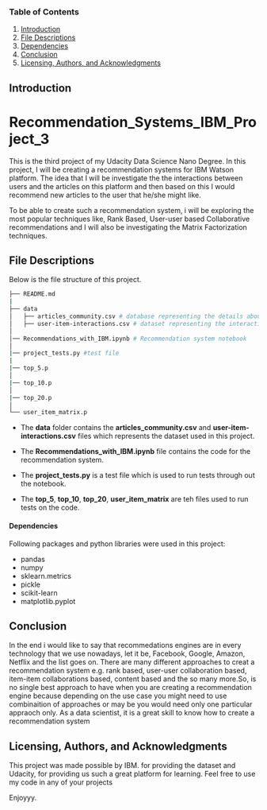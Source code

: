 ### Table of Contents

1. [Introduction](#introduction)
2. [File Descriptions](#descriptions)
3. [Dependencies](#installation)
4. [Conclusion](#conclusion)
5. [Licensing, Authors, and Acknowledgments](#licensing)

## Introduction<a name="introduction"></a>
# Recommendation_Systems_IBM_Project_3
This is the third project of my Udacity Data Science Nano Degree. In this project, I will be creating a recommendation systems for IBM Watson platform. The idea that I will be investigate the the interactions between users and the articles on this platform and then based on this I would recommend new articles to the user that he/she might like. 

To be able to create such a recommendation system, i will be exploring the most popular techniques like, Rank Based, User-user based Collaborative recommendations and I will also be investigating the Matrix Factorization techniques. 


## File Descriptions<a name="descriptions"></a>

Below is the file structure of this project.

```bash
├── README.md
|
├── data
│   ├── articles_community.csv # database representing the details about articles.
│   ├── user-item-interactions.csv # dataset representing the interactions between users and articles
│   
│── Recommendations_with_IBM.ipynb # Recommendation system notebook
│   
|── project_tests.py #test file 
|
|── top_5.p
│   
|── top_10.p
│   
|── top_20.p
│   
└── user_item_matrix.p
```   

- The **data** folder contains the  **articles_community.csv** and **user-item-interactions.csv** files which represents the dataset used in this project.

- The **Recommendations_with_IBM.ipynb** file contains the code for the recommendation system. 

- The **project_tests.py** is a test file which is used to run tests through out the notebook.

- The **top_5**, **top_10**, **top_20**, **user_item_matrix** are teh files used to run tests on the code.


#### Dependencies

Following packages and python libraries were used in this project:
- pandas
- numpy
- sklearn.metrics
- pickle
- scikit-learn
- matplotlib.pyplot


## Conclusion<a name="conclusion"></a>
In the end i would like to say that recommedations engines are in every technology that we use nowadays, let it be, Facebook, Google, Amazon, Netflix and the list goes on. There are many different approaches to creat a recommendation system e.g. rank based, user-user collaboration based, item-item collaborations based, content based and the so many more.So, is no single best approach to have when you are creating a recommendation engine because depending on the use case you might need to use combinaition of approaches or may be you would need only one particular appraoch only. 
As a data scientist, it is a great skill to know how to create a recommendation system


## Licensing, Authors, and Acknowledgments<a name="licensing"></a>

This project was made possible by IBM. for providing the dataset and Udacity, for providing us such a great platform for learning.
Feel free to use my code in any of your projects

Enjoyyy.
